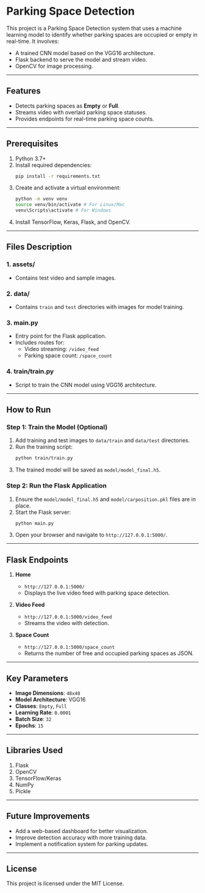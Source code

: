 # Parking Space Detection

This project is a Parking Space Detection system that uses a machine learning model to identify whether parking spaces are occupied or empty in real-time. It involves:
- A trained CNN model based on the VGG16 architecture.
- Flask backend to serve the model and stream video.
- OpenCV for image processing.

---

## Features
- Detects parking spaces as **Empty** or **Full**.
- Streams video with overlaid parking space statuses.
- Provides endpoints for real-time parking space counts.

---

## Prerequisites
1. Python 3.7+
2. Install required dependencies:
   ```bash
   pip install -r requirements.txt
   ```
3. Create and activate a virtual environment:
   ```bash
   python -m venv venv
   source venv/bin/activate # For Linux/Mac
   venv\Scripts\activate # For Windows
   ```
4. Install TensorFlow, Keras, Flask, and OpenCV.

---

## Files Description

### 1. **assets/**
- Contains test video and sample images.

### 2. **data/**
- Contains `train` and `test` directories with images for model training.

### 3. **main.py**
- Entry point for the Flask application.
- Includes routes for:
  - Video streaming: `/video_feed`
  - Parking space count: `/space_count`

### 4. **train/train.py**
- Script to train the CNN model using VGG16 architecture.

---

## How to Run

### Step 1: Train the Model (Optional)
1. Add training and test images to `data/train` and `data/test` directories.
2. Run the training script:
   ```bash
   python train/train.py
   ```
3. The trained model will be saved as `model/model_final.h5`.

### Step 2: Run the Flask Application
1. Ensure the `model/model_final.h5` and `model/carposition.pkl` files are in place.
2. Start the Flask server:
   ```bash
   python main.py
   ```
3. Open your browser and navigate to `http://127.0.0.1:5000/`.

---

## Flask Endpoints
1. **Home**
   - `http://127.0.0.1:5000/`
   - Displays the live video feed with parking space detection.

2. **Video Feed**
   - `http://127.0.0.1:5000/video_feed`
   - Streams the video with detection.

3. **Space Count**
   - `http://127.0.0.1:5000/space_count`
   - Returns the number of free and occupied parking spaces as JSON.

---

## Key Parameters
- **Image Dimensions**: `48x48`
- **Model Architecture**: VGG16
- **Classes**: `Empty`, `Full`
- **Learning Rate**: `0.0001`
- **Batch Size**: `32`
- **Epochs**: `15`

---

## Libraries Used
1. Flask
2. OpenCV
3. TensorFlow/Keras
4. NumPy
5. Pickle

---

## Future Improvements
- Add a web-based dashboard for better visualization.
- Improve detection accuracy with more training data.
- Implement a notification system for parking updates.

---

## License
This project is licensed under the MIT License.
